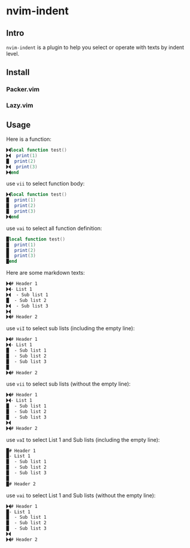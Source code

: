 # nvim-indent

## Intro

`nvim-indent` is a plugin to help you select or operate with texts by indent level.

## Install

### Packer.vim

### Lazy.vim

## Usage

Here is a function:

```lua
🮛local function test()
🮛  print(1)
█  print(2)
🮛  print(3)
🮛end
```

use `vii` to select function body:

```lua
🮛local function test()
█  print(1)
█  print(2)
█  print(3)
🮛end
```

use `vai` to select all function definition:

```lua
█local function test()
█  print(1)
█  print(2)
█  print(3)
█end
```

Here are some markdown texts:

```markdown
🮛# Header 1
🮛- List 1
🮛  - Sub list 1
█  - Sub list 2
🮛  - Sub list 3
🮛
🮛# Header 2
```

use `viI` to select sub lists (including the empty line):

```markdown
🮛# Header 1
🮛- List 1
█  - Sub list 1
█  - Sub list 2
█  - Sub list 3
█
🮛# Header 2
```

use `vii` to select sub lists (without the empty line):

```markdown
🮛# Header 1
🮛- List 1
█  - Sub list 1
█  - Sub list 2
█  - Sub list 3
🮛
🮛# Header 2
```

use `vaI` to select List 1 and Sub lists (including the empty line):

```markdown
█# Header 1
█- List 1
█  - Sub list 1
█  - Sub list 2
█  - Sub list 3
█
█# Header 2
```

use `vai` to select List 1 and Sub lists (without the empty line):

```markdown
🮛# Header 1
█- List 1
█  - Sub list 1
█  - Sub list 2
█  - Sub list 3
🮛
🮛# Header 2
```
